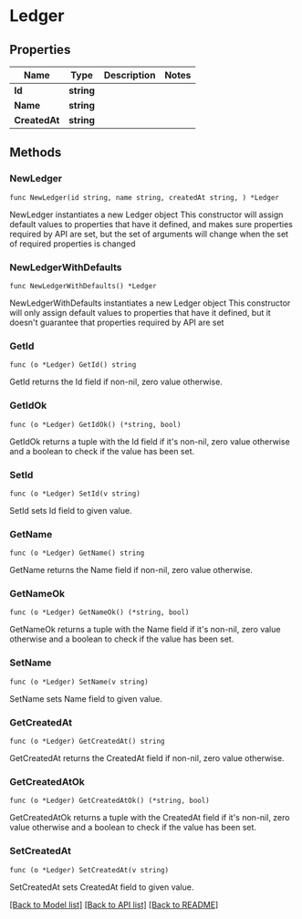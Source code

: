 # Ledger

## Properties

Name | Type | Description | Notes
------------ | ------------- | ------------- | -------------
**Id** | **string** |  | 
**Name** | **string** |  | 
**CreatedAt** | **string** |  | 

## Methods

### NewLedger

`func NewLedger(id string, name string, createdAt string, ) *Ledger`

NewLedger instantiates a new Ledger object
This constructor will assign default values to properties that have it defined,
and makes sure properties required by API are set, but the set of arguments
will change when the set of required properties is changed

### NewLedgerWithDefaults

`func NewLedgerWithDefaults() *Ledger`

NewLedgerWithDefaults instantiates a new Ledger object
This constructor will only assign default values to properties that have it defined,
but it doesn't guarantee that properties required by API are set

### GetId

`func (o *Ledger) GetId() string`

GetId returns the Id field if non-nil, zero value otherwise.

### GetIdOk

`func (o *Ledger) GetIdOk() (*string, bool)`

GetIdOk returns a tuple with the Id field if it's non-nil, zero value otherwise
and a boolean to check if the value has been set.

### SetId

`func (o *Ledger) SetId(v string)`

SetId sets Id field to given value.


### GetName

`func (o *Ledger) GetName() string`

GetName returns the Name field if non-nil, zero value otherwise.

### GetNameOk

`func (o *Ledger) GetNameOk() (*string, bool)`

GetNameOk returns a tuple with the Name field if it's non-nil, zero value otherwise
and a boolean to check if the value has been set.

### SetName

`func (o *Ledger) SetName(v string)`

SetName sets Name field to given value.


### GetCreatedAt

`func (o *Ledger) GetCreatedAt() string`

GetCreatedAt returns the CreatedAt field if non-nil, zero value otherwise.

### GetCreatedAtOk

`func (o *Ledger) GetCreatedAtOk() (*string, bool)`

GetCreatedAtOk returns a tuple with the CreatedAt field if it's non-nil, zero value otherwise
and a boolean to check if the value has been set.

### SetCreatedAt

`func (o *Ledger) SetCreatedAt(v string)`

SetCreatedAt sets CreatedAt field to given value.



[[Back to Model list]](../README.md#documentation-for-models) [[Back to API list]](../README.md#documentation-for-api-endpoints) [[Back to README]](../README.md)


